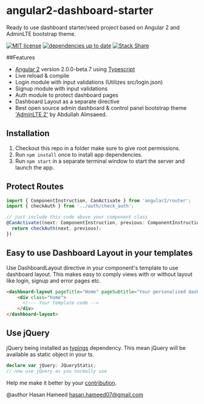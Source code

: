 # angular2-dashboard-starter
Ready to use dashboard starter/seed project based on Angular 2 and AdminLTE bootstrap theme.

[![MIT license](https://img.shields.io/badge/license-MIT-brightgreen.svg)](http://opensource.org/licenses/MIT)
[![dependencies up to date](https://david-dm.org/hasanhameed07/angular2-dashboard-starter.svg)](https://david-dm.org/hasanhameed07/angular2-dashboard-starter)
[![Stack Share](http://img.shields.io/badge/tech-stack-0690fa.svg?style=flat)](http://stackshare.io/hasanhameed07/angular2-dashboard-starter)

##Features

- [Angular 2](https://angular.io/) version 2.0.0-beta.7 using [Typescript](http://www.typescriptlang.org/)
- Live reload & compile
- Login module with input validations (Utilizes src/login.json)
- Signup module with input validations
- Auth module to protect dashboard pages
- Dashboard Layout as a separate directive
- Best open source admin dashboard & control panel bootstrap theme ['AdminLTE 2'](https://almsaeedstudio.com/) by Abdullah Almsaeed.

## Installation

1. Checkout this repo in a folder make sure to give root permissions.
2. Run `npm install` once to install app dependencies.
3. Run `npm start` in a separate terminal window to start the server and launch the app.

## Protect Routes

```TypeScript
import { ComponentInstruction, CanActivate } from 'angular2/router';
import { checkAuth } from '../auth/check_auth';

// just include this code above your component class
@CanActivate((next: ComponentInstruction, previous: ComponentInstruction) => {
  return checkAuth(next, previous);
})
```

## Easy to use Dashboard Layout in your templates

Use DashboardLayout directive in your component's template to use dashboard layout. This makes easy to comply views with or without layout like login, signup and error pages etc.

```HTML
<dashboard-layout pageTitle="Home" pageSubtitle="Your personalized dashboard and control panel">
    <div class="home">
      <!--- Your template code -->
    </div>
</dashboard-layout>
```

## Use jQuery  

 jQuery being installed as [typings](https://www.npmjs.com/package/typings) dependency. This mean jQuery will be available as static object in your ts.

```TypeScript
declare var jQuery: JQueryStatic;
// now use jQuery as you normally use
```



Help me make it better by your [contribution](./CONTRIBUTING.md).

@author Hasan Hameed <hasan.hameed07@gmail.com>
